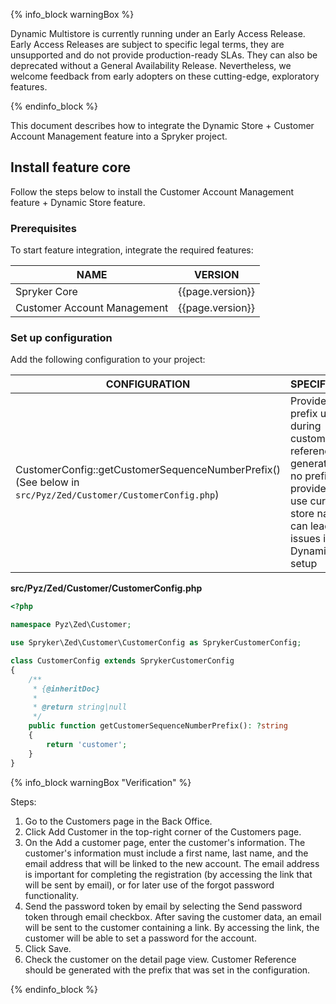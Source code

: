 {% info_block warningBox %}

Dynamic Multistore is currently running under an Early Access Release. Early Access Releases are subject to specific legal terms, they are unsupported and do not provide production-ready SLAs. They can also be deprecated without a General Availability Release. Nevertheless, we welcome feedback from early adopters on these cutting-edge, exploratory features.

{% endinfo_block %} 

This document describes how to integrate the Dynamic Store + Customer Account Management feature into a Spryker project.

## Install feature core

Follow the steps below to install the Customer Account Management feature + Dynamic Store feature.

### Prerequisites

To start feature integration, integrate the required features:

| NAME | VERSION |
| --- | --- |
| Spryker Core | {{page.version}} |
| Customer Account Management | {{page.version}} |


### Set up configuration

Add the following configuration to your project:

| CONFIGURATION  | SPECIFICATION                                                                                                                                                    | NAMESPACE |
| --- |------------------------------------------------------------------------------------------------------------------------------------------------------------------| --- |
| CustomerConfig::getCustomerSequenceNumberPrefix() (See below in `src/Pyz/Zed/Customer/CustomerConfig.php`) | Provides a prefix used during customer reference generation. If no prefix provided it will use current store name that can lead to issues in Dynamic Store setup | Pyz\Zed\Customer |


**src/Pyz/Zed/Customer/CustomerConfig.php**

```php
<?php

namespace Pyz\Zed\Customer;

use Spryker\Zed\Customer\CustomerConfig as SprykerCustomerConfig;

class CustomerConfig extends SprykerCustomerConfig
{
    /**
     * {@inheritDoc}
     *
     * @return string|null
     */
    public function getCustomerSequenceNumberPrefix(): ?string
    {
        return 'customer';
    }
}
```

{% info_block warningBox "Verification" %}

Steps: 

1. Go to the Customers page in the Back Office.
2. Click Add Customer in the top-right corner of the Customers page.
3. On the Add a customer page, enter the customer's information. The customer's information must include a first name, last name, and the email address that will be linked to the new account. The email address is important for completing the registration (by accessing the link that will be sent by email), or for later use of the forgot password functionality.
4. Send the password token by email by selecting the Send password token through email checkbox. After saving the customer data, an email will be sent to the customer containing a link. By accessing the link, the customer will be able to set a password for the account.
5. Click Save.
6. Check the customer on the detail page view. Customer Reference should be generated with the prefix that was set in the configuration.



{% endinfo_block %}
